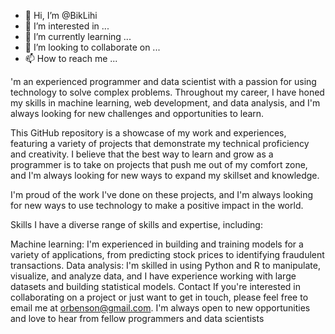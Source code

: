 - 👋 Hi, I’m @BikLihi
- 👀 I’m interested in ...
- 🌱 I’m currently learning ...
- 💞️ I’m looking to collaborate on ...
- 📫 How to reach me ...

<!---
BikLihi/BikLihi is a ✨ special ✨ repository because its `README.md` (this file) appears on your GitHub profile.
You can click the Preview link to take a look at your changes.
--->

'm an experienced programmer and data scientist with a passion for using technology to solve complex problems. Throughout my career, I have honed my skills in machine learning, web development, and data analysis, and I'm always looking for new challenges and opportunities to learn.

This GitHub repository is a showcase of my work and experiences, featuring a variety of projects that demonstrate my technical proficiency and creativity. I believe that the best way to learn and grow as a programmer is to take on projects that push me out of my comfort zone, and I'm always looking for new ways to expand my skillset and knowledge.

I'm proud of the work I've done on these projects, and I'm always looking for new ways to use technology to make a positive impact in the world.

Skills I have a diverse range of skills and expertise, including:

Machine learning: I'm experienced in building and training models for a variety of applications, from predicting stock prices to identifying fraudulent transactions.
Data analysis: I'm skilled in using Python and R to manipulate, visualize, and analyze data, and I have experience working with large datasets and building statistical models. Contact
If you're interested in collaborating on a project or just want to get in touch, please feel free to email me at orbenson@gmail.com. I'm always open to new opportunities and love to hear from fellow programmers and data scientists
